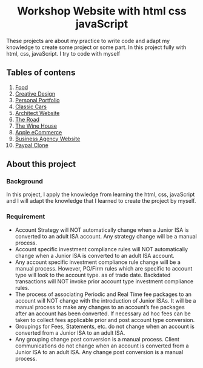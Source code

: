 <div align="center">
    <h1>Workshop Website with html css javaScript</h1>
</div>

These projects are about my practice to write code and adapt my knowledge to create some project or some part. In this project fully with html, css, javaScript. I try to code with myself 

## Tables of contens

1. [Food](https://github.com/Wissanukhong/Workshop-Websites-with-HTML-CSS-and-JavaScript/blob/master/FoodVariety/index.html)
2. [Creative Design]()
3. [Personal Portfolio]()
4. [Classic Cars]()
5. [Architect Website]()
6. [The Road]()
7. [The Wine House]()
8. [Apple eCommerce]()
9. [Business Agency Website]()
10. [Paypal Clone]()

## About this project

### Background

In this project, I apply the knowledge from learning the html, css, javaScript and I will adapt the knowledge that I learned to create the project by myself.

### Requirement

- Account Strategy will NOT automatically change when a Junior ISA is converted to an adult ISA account.  Any strategy change will be a manual process.
- Account specific investment compliance rules will NOT automatically change when a Junior ISA is converted to an adult ISA account.  
- Any account specific investment compliance rule change will be a manual process.  However, PO/Firm rules which are specific to account type will look to the account type. as of trade date.  Backdated transactions will NOT invoke prior account type investment compliance rules.  
- The process of associating Periodic and Real Time fee packages to an account will NOT change with the introduction of Junior ISAs.  It will be a manual process to make any changes to an account’s fee packages after an account has been converted.  If necessary ad hoc fees can be taken to collect fees applicable prior and post account type conversion. 
- Groupings for Fees, Statements, etc. do not change when an account is converted from a Junior ISA to an adult ISA.   
- Any grouping change post conversion is a manual process.
Client communications do not change when an account is converted from a Junior ISA to an adult ISA.  Any change post conversion is a manual process.
